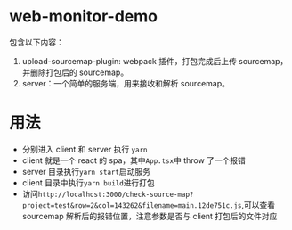 # web-monitor-demo

包含以下内容：

1. upload-sourcemap-plugin: webpack 插件，打包完成后上传 sourcemap，并删除打包后的 sourcemap。
2. server：一个简单的服务端，用来接收和解析 sourcemap。

# 用法

- 分别进入 client 和 server 执行 `yarn`
- client 就是一个 react 的 spa，其中`App.tsx`中 throw 了一个报错
- server 目录执行`yarn start`启动服务
- client 目录中执行`yarn build`进行打包
- 访问`http://localhost:3000/check-source-map?project=test&row=2&col=143262&filename=main.12de751c.js`,可以查看 sourcemap 解析后的报错位置，注意参数是否与 client 打包后的文件对应
